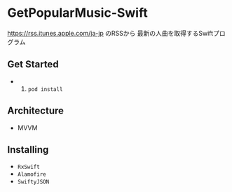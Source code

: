 # GetPopularMusic-Swift
https://rss.itunes.apple.com/ja-jp のRSSから
最新の人曲を取得するSwiftプログラム

## Get Started
- 1. `pod install`

## Architecture
- MVVM

## Installing
- `RxSwift`
- `Alamofire`
- `SwiftyJSON`
